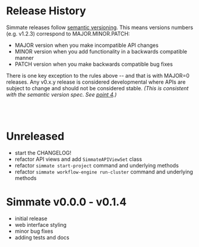 # Release History

Simmate releases follow [semantic versioning](https://semver.org/). This means versions numbers (e.g. v1.2.3) correspond to MAJOR.MINOR.PATCH:

  - MAJOR version when you make incompatible API changes
  - MINOR version when you add functionality in a backwards compatible manner
  - PATCH version when you make backwards compatible bug fixes

There is one key exception to the rules above -- and that is with MAJOR=0 releases. Any v0.x.y release is considered developmental where APIs are subject to change and should not be considered stable. *(This is consistent with the semantic version spec. See [point 4](https://semver.org/#spec-item-4).)*

</br></br>

# Unreleased
- start the CHANGELOG!
- refactor API views and add `SimmateAPIViewSet` class
- refactor `simmate start-project` command and underlying methods
- refactor `simmate workflow-engine run-cluster` command and underlying methods


# Simmate v0.0.0 - v0.1.4
- initial release
- web interface styling
- minor bug fixes
- adding tests and docs

